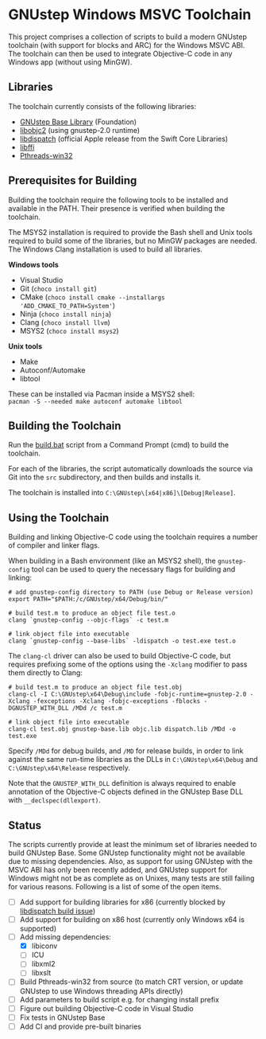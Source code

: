
GNUstep Windows MSVC Toolchain
==============================

This project comprises a collection of scripts to build a modern GNUstep toolchain (with support for blocks and ARC) for the Windows MSVC ABI. The toolchain can then be used to integrate Objective-C code in any Windows app (without using MinGW).

Libraries
---------
The toolchain currently consists of the following libraries:

- [GNUstep Base Library](https://github.com/gnustep/libs-base) (Foundation)
- [libobjc2](https://github.com/gnustep/libobjc2) (using gnustep-2.0 runtime)
- [libdispatch](https://github.com/apple/swift-corelibs-libdispatch) (official Apple release from the Swift Core Libraries)
- [libffi](https://github.com/libffi/libffi)
- [Pthreads-win32](http://www.sourceware.org/pthreads-win32/)

Prerequisites for Building
--------------------------
Building the toolchain require the following tools to be installed and available in the PATH. Their presence is verified when building the toolchain.

The MSYS2 installation is required to provide the Bash shell and Unix tools required to build some of the libraries, but no MinGW packages are needed. The Windows Clang installation is used to build all libraries.

**Windows tools**

- Visual Studio
- Git (`choco install git`)
- CMake (`choco install cmake --installargs 'ADD_CMAKE_TO_PATH=System'`)
- Ninja (`choco install ninja`)
- Clang (`choco install llvm`)
- MSYS2 (`choco install msys2`)

**Unix tools**

- Make
- Autoconf/Automake
- libtool

These can be installed via Pacman inside a MSYS2 shell:  
`pacman -S --needed make autoconf automake libtool`

Building the Toolchain
----------------------
Run the [build.bat](build.bat) script from a Command Prompt (cmd) to build the toolchain.

For each of the libraries, the script automatically downloads the source via Git into the `src` subdirectory, and then builds and installs it.

The toolchain is installed into `C:\GNUstep\[x64|x86]\[Debug|Release]`.

Using the Toolchain
-------------------
Building and linking Objective-C code using the toolchain requires a number of compiler and linker flags.

When building in a Bash environment (like an MSYS2 shell), the `gnustep-config` tool can be used to query the necessary flags for building and linking:

    # add gnustep-config directory to PATH (use Debug or Release version)
    export PATH="$PATH:/c/GNUstep/x64/Debug/bin/"
    
    # build test.m to produce an object file test.o
    clang `gnustep-config --objc-flags` -c test.m
    
    # link object file into executable
    clang `gnustep-config --base-libs` -ldispatch -o test.exe test.o

The  `clang-cl` driver can also be used to build Objective-C code, but requires prefixing some of the options using the `-Xclang` modifier to pass them directly to Clang:

    # build test.m to produce an object file test.obj
    clang-cl -I C:\GNUstep\x64\Debug\include -fobjc-runtime=gnustep-2.0 -Xclang -fexceptions -Xclang -fobjc-exceptions -fblocks -DGNUSTEP_WITH_DLL /MDd /c test.m
    
    # link object file into executable
    clang-cl test.obj gnustep-base.lib objc.lib dispatch.lib /MDd -o test.exe

Specify `/MDd` for debug builds, and `/MD` for release builds, in order to link against the same run-time libraries as the DLLs in `C:\GNUstep\x64\Debug` and `C:\GNUstep\x64\Release` respectively.

Note that the `GNUSTEP_WITH_DLL` definition is always required to enable annotation of the Objective-C objects defined in the GNUstep Base DLL with `__declspec(dllexport)`.

Status
------
The scripts currently provide at least the minimum set of libraries needed to build GNUstep Base. Some GNUstep functionality might not be available due to missing dependencies. Also, as support for using GNUstep with the MSVC ABI has only been recently added, and GNUstep support for Windows might not be as complete as on Unixes, many tests are still failing for various reasons. Following is a list of some of the open items.

- [ ] Add support for building libraries for x86 (currently blocked by [libdispatch build issue](https://bugs.swift.org/browse/SR-14314))
- [ ] Add support for building on x86 host (currently only Windows x64 is supported)
- [ ] Add missing dependencies:
  - [x] libiconv
  - [ ] ICU
  - [ ] libxml2
  - [ ] libxslt
- [ ] Build Pthreads-win32 from source (to match CRT version, or update GNUstep to use Windows threading APIs directly)
- [ ] Add parameters to build script e.g. for changing install prefix
- [ ] Figure out building Objective-C code in Visual Studio
- [ ] Fix tests in GNUstep Base
- [ ] Add CI and provide pre-built binaries
